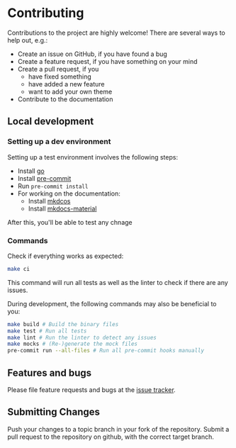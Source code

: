 # Contributing

Contributions to the project are highly welcome! There are several ways to help out, e.g.:

- Create an issue on GitHub, if you have found a bug
- Create a feature request, if you have something on your mind
- Create a pull request, if you
    - have fixed something
    - have added a new feature
    - want to add your own theme
- Contribute to the documentation

## Local development

### Setting up a dev environment

Setting up a test environment involves the following steps:

* Install [go](https://go.dev/doc/install)
* Install [pre-commit](https://pre-commit.com/)
* Run `pre-commit install`
* For working on the documentation:
    * Install [mkdcos](https://www.mkdocs.org/)
    * Install [mkdocs-material](https://github.com/squidfunk/mkdocs-material)

After this, you'll be able to test any chnage

### Commands

Check if everything works as expected:

```bash
make ci 
```

This command will run all tests as well as the linter to check if there are any issues.

During development, the following commands may also be beneficial to you:

```bash
make build # Build the binary files
make test # Run all tests
make lint # Run the linter to detect any issues
make mocks # (Re-)generate the mock files
pre-commit run --all-files # Run all pre-commit hooks manually
```

## Features and bugs

Please file feature requests and bugs at the [issue tracker][tracker].

[tracker]: https://github.com/lemoony/snipkit/issues

## Submitting Changes

Push your changes to a topic branch in your fork of the repository. Submit a pull request to the repository on github, with
the correct target branch.
